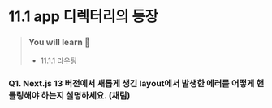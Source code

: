 # 11.1 app 디렉터리의 등장

> ### You will learn 📝
>
>- 11.1.1 라우팅

### Q1. Next.js 13 버전에서 새롭게 생긴 layout에서 발생한 에러를 어떻게 핸들링해야 하는지 설명하세요. (채림)
